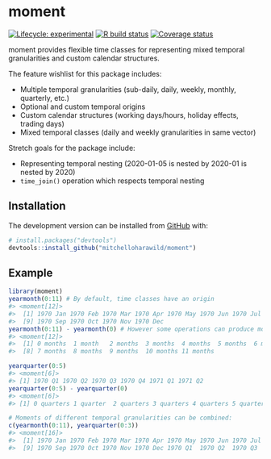 
<!-- README.md is generated from README.Rmd. Please edit that file -->

# moment

<!-- badges: start -->

[![Lifecycle:
experimental](https://img.shields.io/badge/lifecycle-experimental-orange.svg)](https://www.tidyverse.org/lifecycle/#experimental)
[![R build
status](https://github.com/mitchelloharawild/moment/workflows/R-CMD-check/badge.svg)](https://github.com/mitchelloharawild/moment/actions)
[![Coverage
status](https://codecov.io/gh/mitchelloharawild/moment/branch/master/graph/badge.svg)](https://codecov.io/github/mitchelloharawild/moment?branch=master)
<!-- badges: end -->

moment provides flexible time classes for representing mixed temporal
granularities and custom calendar structures.

The feature wishlist for this package includes:

  - Multiple temporal granularities (sub-daily, daily, weekly, monthly,
    quarterly, etc.)
  - Optional and custom temporal origins
  - Custom calendar structures (working days/hours, holiday effects,
    trading days)
  - Mixed temporal classes (daily and weekly granularities in same
    vector)

Stretch goals for the package include:

  - Representing temporal nesting (2020-01-05 is nested by 2020-01 is
    nested by 2020)
  - `time_join()` operation which respects temporal nesting

## Installation

<!-- You can install the released version of moment from [CRAN](https://CRAN.R-project.org) with: -->

<!-- ``` r -->

<!-- install.packages("moment") -->

<!-- ``` -->

The development version can be installed from
[GitHub](https://github.com/) with:

``` r
# install.packages("devtools")
devtools::install_github("mitchelloharawild/moment")
```

## Example

``` r
library(moment)
yearmonth(0:11) # By default, time classes have an origin
#> <moment[12]>
#>  [1] 1970 Jan 1970 Feb 1970 Mar 1970 Apr 1970 May 1970 Jun 1970 Jul 1970 Aug
#>  [9] 1970 Sep 1970 Oct 1970 Nov 1970 Dec
yearmonth(0:11) - yearmonth(0) # However some operations can produce moments without origins
#> <moment[12]>
#>  [1] 0 months  1 month   2 months  3 months  4 months  5 months  6 months 
#>  [8] 7 months  8 months  9 months  10 months 11 months

yearquarter(0:5)
#> <moment[6]>
#> [1] 1970 Q1 1970 Q2 1970 Q3 1970 Q4 1971 Q1 1971 Q2
yearquarter(0:5) - yearquarter(0)
#> <moment[6]>
#> [1] 0 quarters 1 quarter  2 quarters 3 quarters 4 quarters 5 quarters

# Moments of different temporal granularities can be combined:
c(yearmonth(0:11), yearquarter(0:3))
#> <moment[16]>
#>  [1] 1970 Jan 1970 Feb 1970 Mar 1970 Apr 1970 May 1970 Jun 1970 Jul 1970 Aug
#>  [9] 1970 Sep 1970 Oct 1970 Nov 1970 Dec 1970 Q1  1970 Q2  1970 Q3  1970 Q4
```
